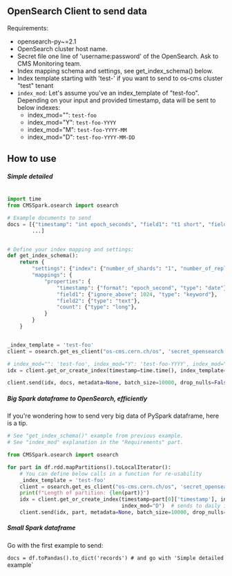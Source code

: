 ## OpenSearch Client to send data

Requirements:

- opensearch-py~=2.1
- OpenSearch cluster host name.
- Secret file one line of 'username:password' of the OpenSearch. Ask to CMS Monitoring team.
- Index mapping schema and settings, see get_index_schema() below.
- Index template starting with 'test-' if you want to send to os-cms cluster "test" tenant
- `index_mod`: Let's assume you've an index_template of "test-foo". Depending on your input and provided timestamp, data
  will be sent to below indexes:
    - index_mod="": `test-foo`
    - index_mod="Y": `test-foo-YYYY`
    - index_mod="M": `test-foo-YYYY-MM`
    - index_mod="D": `test-foo-YYYY-MM-DD`

## How to use

##### Simple detailed

```python

import time
from CMSSpark.osearch import osearch

# Example documents to send
docs = [{"timestamp": "int epoch_seconds", "field1": "t1 short", "field2": "t2 long text", "count": 1}, {...}, {...},
        ...]


# Define your index mapping and settings:
def get_index_schema():
    return {
        "settings": {"index": {"number_of_shards": "1", "number_of_replicas": "1"}},
        "mappings": {
            "properties": {
                "timestamp": {"format": "epoch_second", "type": "date"},
                "field1": {"ignore_above": 1024, "type": "keyword"},
                "field2": {"type": "text"},
                "count": {"type": "long"},
            }
        }
    }


_index_template = 'test-foo'
client = osearch.get_es_client("os-cms.cern.ch/os", 'secret_opensearch.txt', get_index_schema())

# index_mod="": 'test-foo', index_mod="Y": 'test-foo-YYYY', index_mod="M": 'test-foo-YYYY-MM', index_mod="D": 'test-foo-YYYY-MM-DD',
idx = client.get_or_create_index(timestamp=time.time(), index_template=_index_template, index_mod="")

client.send(idx, docs, metadata=None, batch_size=10000, drop_nulls=False)
```

##### Big Spark dataframe to OpenSearch, efficiently

If you're wondering how to send very big data of PySpark dataframe, here is a tip.

```python
# See "get_index_schema()" example from previous example.
# See "index_mod" explanation in the "Requirements" part.

from CMSSpark.osearch import osearch

for part in df.rdd.mapPartitions().toLocalIterator():
    # You can define below calls in a function for re-usability
    _index_template = 'test-foo'
    client = osearch.get_es_client("os-cms.cern.ch/os", 'secret_opensearch.txt', get_index_schema())
    print(f"Length of partition: {len(part)}")
    idx = client.get_or_create_index(timestamp=part[0]['timestamp'], index_template=_index_template,
                                     index_mod="D")  # sends to daily index
    client.send(idx, part, metadata=None, batch_size=10000, drop_nulls=False)
```

##### Small Spark dataframe

Go with the first example to send:

`docs = df.toPandas().to_dict('records') # and go with 'Simple detailed` example`
